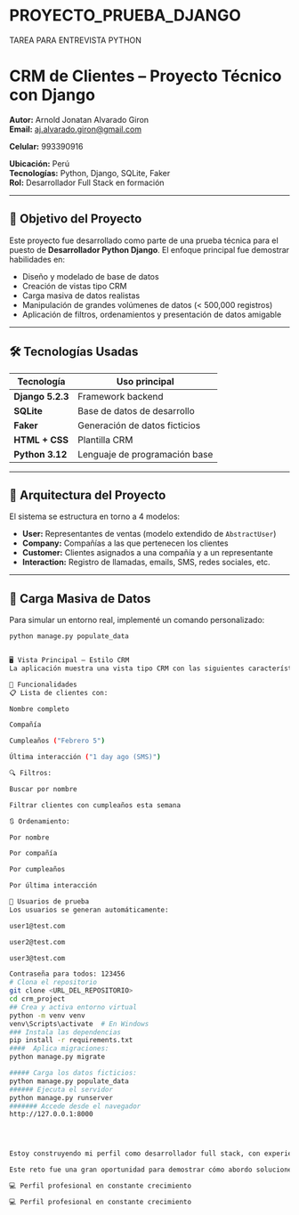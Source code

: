 
# PROYECTO_PRUEBA_DJANGO
TAREA PARA ENTREVISTA PYTHON



# CRM de Clientes – Proyecto Técnico con Django

**Autor:** Arnold Jonatan Alvarado Giron  
**Email:** aj.alvarado.giron@gmail.com  

**Celular:** 993390916


**Ubicación:** Perú  
**Tecnologías:** Python, Django, SQLite, Faker  
**Rol:** Desarrollador Full Stack en formación

---

## 🎯 Objetivo del Proyecto

Este proyecto fue desarrollado como parte de una prueba técnica para el puesto de **Desarrollador Python Django**. El enfoque principal fue demostrar habilidades en:

- Diseño y modelado de base de datos
- Creación de vistas tipo CRM
- Carga masiva de datos realistas
- Manipulación de grandes volúmenes de datos (< 500,000 registros)
- Aplicación de filtros, ordenamientos y presentación de datos amigable

---

## 🛠️ Tecnologías Usadas

| Tecnología | Uso principal |
|-----------|----------------|
| **Django 5.2.3** | Framework backend |
| **SQLite** | Base de datos de desarrollo |
| **Faker** | Generación de datos ficticios |
| **HTML + CSS** | Plantilla CRM |
| **Python 3.12** | Lenguaje de programación base |

---

## 🧱 Arquitectura del Proyecto

El sistema se estructura en torno a 4 modelos:

- **User:** Representantes de ventas (modelo extendido de `AbstractUser`)
- **Company:** Compañías a las que pertenecen los clientes
- **Customer:** Clientes asignados a una compañía y a un representante
- **Interaction:** Registro de llamadas, emails, SMS, redes sociales, etc.

---

## 🔢 Carga Masiva de Datos

Para simular un entorno real, implementé un comando personalizado:

```bash
python manage.py populate_data


🖥️ Vista Principal – Estilo CRM
La aplicación muestra una vista tipo CRM con las siguientes características:

📌 Funcionalidades
📋 Lista de clientes con:

Nombre completo

Compañía

Cumpleaños ("Febrero 5")

Última interacción ("1 day ago (SMS)")

🔍 Filtros:

Buscar por nombre

Filtrar clientes con cumpleaños esta semana

🔃 Ordenamiento:

Por nombre

Por compañía

Por cumpleaños

Por última interacción

🧪 Usuarios de prueba
Los usuarios se generan automáticamente:

user1@test.com

user2@test.com

user3@test.com

Contraseña para todos: 123456
# Clona el repositorio
git clone <URL_DEL_REPOSITORIO>
cd crm_project
## Crea y activa entorno virtual
python -m venv venv
venv\Scripts\activate  # En Windows
### Instala las dependencias
pip install -r requirements.txt
####  Aplica migraciones: 
python manage.py migrate

##### Carga los datos ficticios:
python manage.py populate_data
###### Ejecuta el servidor
python manage.py runserver
####### Accede desde el navegador
http://127.0.0.1:8000




Estoy construyendo mi perfil como desarrollador full stack, con experiencia en backend Python/Django y aprendiendo tecnologías como React, TypeScript y bases de datos avanzadas.

Este reto fue una gran oportunidad para demostrar cómo abordo soluciones técnicas de manera ordenada, modular y escalable.

💻 Perfil profesional en constante crecimiento

💻 Perfil profesional en constante crecimiento

